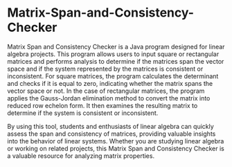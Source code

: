 # Matrix-Span-and-Consistency-Checker
Matrix Span and Consistency Checker is a Java program designed for linear algebra projects. This program allows users to input square or rectangular matrices and performs analysis to determine if the matrices span the vector space and if the system represented by the matrices is consistent or inconsistent.
For square matrices, the program calculates the determinant and checks if it is equal to zero, indicating whether the matrix spans the vector space or not. In the case of rectangular matrices, the program applies the Gauss-Jordan elimination method to convert the matrix into reduced row echelon form. It then examines the resulting matrix to determine if the system is consistent or inconsistent.

By using this tool, students and enthusiasts of linear algebra can quickly assess the span and consistency of matrices, providing valuable insights into the behavior of linear systems. Whether you are studying linear algebra or working on related projects, this Matrix Span and Consistency Checker is a valuable resource for analyzing matrix properties.
